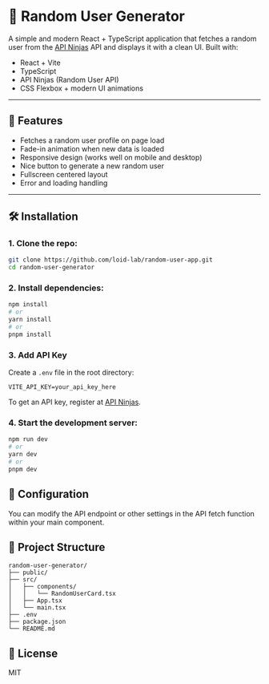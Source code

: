 # 🧩 Random User Generator
A simple and modern React + TypeScript application that fetches a random user from the [API Ninjas](https://api-ninjas.com/api/randomuser) API and displays it with a clean UI.
Built with:
- React + Vite
- TypeScript
- API Ninjas (Random User API)
- CSS Flexbox + modern UI animations
---
## 🚀 Features
- Fetches a random user profile on page load
- Fade-in animation when new data is loaded
- Responsive design (works well on mobile and desktop)
- Nice button to generate a new random user
- Fullscreen centered layout
- Error and loading handling
---
## 🛠️ Installation
### 1. Clone the repo:
```bash
git clone https://github.com/loid-lab/random-user-app.git
cd random-user-generator
```

### 2. Install dependencies:
```bash
npm install
# or
yarn install
# or
pnpm install
```

### 3. Add API Key
Create a `.env` file in the root directory:
```
VITE_API_KEY=your_api_key_here
```

To get an API key, register at [API Ninjas](https://api-ninjas.com/register).

### 4. Start the development server:
```bash
npm run dev
# or
yarn dev
# or
pnpm dev
```

## 🔧 Configuration
You can modify the API endpoint or other settings in the API fetch function within your main component.

## 📁 Project Structure
```
random-user-generator/
├── public/
├── src/
│   ├── components/
│   │   └── RandomUserCard.tsx
│   ├── App.tsx
│   └── main.tsx
├── .env
├── package.json
└── README.md
```

## 📝 License
MIT
